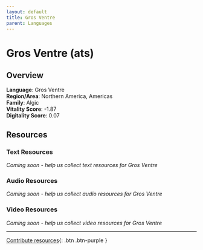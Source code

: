 ```yaml
---
layout: default
title: Gros Ventre
parent: Languages
---
```


# Gros Ventre (ats)

## Overview

**Language**: Gros Ventre  
**Region/Area**: Northern America, Americas  
**Family**: Algic  
**Vitality Score**: -1.87  
**Digitality Score**: 0.07  

## Resources

### Text Resources
*Coming soon - help us collect text resources for Gros Ventre*

### Audio Resources
*Coming soon - help us collect audio resources for Gros Ventre*

### Video Resources
*Coming soon - help us collect video resources for Gros Ventre*

---

[Contribute resources](https://fairtrain.github.io/){: .btn .btn-purple }
